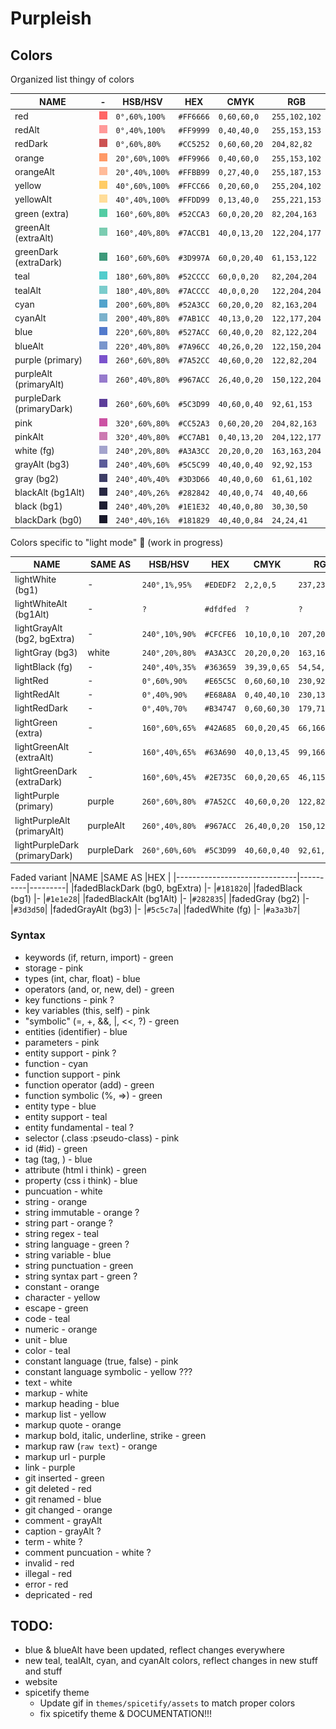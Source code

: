 # Purpleish

## Colors

Organized list thingy of colors

|NAME                    |-                                          |HSB/HSV       |HEX      |CMYK        |RGB          |
|------------------------|-------------------------------------------|--------------|---------|------------|-------------|
|red                     |![img](./assets/colors/red.png)       |`0°,60%,100%` |`#FF6666`|`0,60,60,0` |`255,102,102`|
|redAlt                  |![img](./assets/colors/redAlt.png)    |`0°,40%,100%` |`#FF9999`|`0,40,40,0` |`255,153,153`|
|redDark                 |![img](./assets/colors/redDark.png)   |`0°,60%,80%`  |`#CC5252`|`0,60,60,20`|`204,82,82`  |
|orange                  |![img](./assets/colors/orange.png)    |`20°,60%,100%`|`#FF9966`|`0,40,60,0` |`255,153,102`|
|orangeAlt               |![img](./assets/colors/orangeAlt.png) |`20°,40%,100%`|`#FFBB99`|`0,27,40,0` |`255,187,153`|
|yellow                  |![img](./assets/colors/yellow.png)    |`40°,60%,100%`|`#FFCC66`|`0,20,60,0` |`255,204,102`|
|yellowAlt               |![img](./assets/colors/yellowAlt.png) |`40°,40%,100%`|`#FFDD99`|`0,13,40,0` |`255,221,153`|
|green (extra)           |![img](./assets/colors/green.png)     |`160°,60%,80%`|`#52CCA3`|`60,0,20,20`|`82,204,163` |
|greenAlt (extraAlt)     |![img](./assets/colors/greenAlt.png)  |`160°,40%,80%`|`#7ACCB1`|`40,0,13,20`|`122,204,177`|
|greenDark (extraDark)   |![img](./assets/colors/greenDark.png) |`160°,60%,60%`|`#3D997A`|`60,0,20,40`|`61,153,122` |
|teal                    |![img](./assets/colors/teal.png)      |`180°,60%,80%`|`#52CCCC`|`60,0,0,20` |`82,204,204` |
|tealAlt                 |![img](./assets/colors/tealAlt.png)   |`180°,40%,80%`|`#7ACCCC`|`40,0,0,20` |`122,204,204`|
|cyan                    |![img](./assets/colors/cyan.png)      |`200°,60%,80%`|`#52A3CC`|`60,20,0,20`|`82,163,204` |
|cyanAlt                 |![img](./assets/colors/cyanAlt.png)   |`200°,40%,80%`|`#7AB1CC`|`40,13,0,20`|`122,177,204`|
|blue                    |![img](./assets/colors/blue.png)      |`220°,60%,80%`|`#527ACC`|`60,40,0,20`|`82,122,204` |
|blueAlt                 |![img](./assets/colors/blueAlt.png)   |`220°,40%,80%`|`#7A96CC`|`40,26,0,20`|`122,150,204`|
|purple (primary)        |![img](./assets/colors/purple.png)    |`260°,60%,80%`|`#7A52CC`|`40,60,0,20`|`122,82,204` |
|purpleAlt (primaryAlt)  |![img](./assets/colors/purpleAlt.png) |`260°,40%,80%`|`#967ACC`|`26,40,0,20`|`150,122,204`|
|purpleDark (primaryDark)|![img](./assets/colors/purpleDark.png)|`260°,60%,60%`|`#5C3D99`|`40,60,0,40`|`92,61,153`  |
|pink                    |![img](./assets/colors/pink.png)      |`320°,60%,80%`|`#CC52A3`|`0,60,20,20`|`204,82,163` |
|pinkAlt                 |![img](./assets/colors/pinkAlt.png)   |`320°,40%,80%`|`#CC7AB1`|`0,40,13,20`|`204,122,177`|
|white (fg)              |![img](./assets/colors/white.png)     |`240°,20%,80%`|`#A3A3CC`|`20,20,0,20`|`163,163,204`|
|grayAlt (bg3)           |![img](./assets/colors/grayAlt.png)   |`240°,40%,60%`|`#5C5C99`|`40,40,0,40`|`92,92,153`  |
|gray (bg2)              |![img](./assets/colors/gray.png)      |`240°,40%,40%`|`#3D3D66`|`40,40,0,60`|`61,61,102`  |
|blackAlt (bg1Alt)       |![img](./assets/colors/blackAlt.png)  |`240°,40%,26%`|`#282842`|`40,40,0,74`|`40,40,66`   |
|black (bg1)             |![img](./assets/colors/black.png)     |`240°,40%,20%`|`#1E1E32`|`40,40,0,80`|`30,30,50`   |
|blackDark (bg0)         |![img](./assets/colors/blackDark.png) |`240°,40%,16%`|`#181829`|`40,40,0,84`|`24,24,41`   |

Colors specific to "light mode" 🤮 (work in progress)

|NAME                         |SAME AS   |HSB/HSV       |HEX      |CMYK        |RGB          |
|-----------------------------|----------|--------------|---------|------------|-------------|
|lightWhite (bg1)             |-         |`240°,1%,95%` |`#EDEDF2`|`2,2,0,5`   |`237,237,242`|
|lightWhiteAlt (bg1Alt)       |-         |`?`           |`#dfdfed`|`?`         |`?`          |         
|lightGrayAlt (bg2, bgExtra)  |-         |`240°,10%,90%`|`#CFCFE6`|`10,10,0,10`|`207,207,230`|
|lightGray (bg3)              |white     |`240°,20%,80%`|`#A3A3CC`|`20,20,0,20`|`163,163,204`|
|lightBlack (fg)              |-         |`240°,40%,35%`|`#363659`|`39,39,0,65`|`54,54,89`   |
|lightRed                     |-         |`0°,60%,90%`  |`#E65C5C`|`0,60,60,10`|`230,92,92`  |
|lightRedAlt                  |-         |`0°,40%,90%`  |`#E68A8A`|`0,40,40,10`|`230,138,138`|
|lightRedDark                 |-         |`0°,40%,70%`  |`#B34747`|`0,60,60,30`|`179,71,71`  |
|lightGreen (extra)           |-         |`160°,60%,65%`|`#42A685`|`60,0,20,45`|`66,166,133` |
|lightGreenAlt (extraAlt)     |-         |`160°,40%,65%`|`#63A690`|`40,0,13,45`|`99,166,144` |
|lightGreenDark (extraDark)   |-         |`160°,60%,45%`|`#2E735C`|`60,0,20,65`|`46,115,92`  |
|lightPurple (primary)        |purple    |`260°,60%,80%`|`#7A52CC`|`40,60,0,20`|`122,82,204` |
|lightPurpleAlt (primaryAlt)  |purpleAlt |`260°,40%,80%`|`#967ACC`|`26,40,0,20`|`150,122,204`|
|lightPurpleDark (primaryDark)|purpleDark|`260°,60%,60%`|`#5C3D99`|`40,60,0,40`|`92,61,153`  |

Faded variant
|NAME                          |SAME AS   |HEX      |
|------------------------------|----------|---------|
|fadedBlackDark (bg0, bgExtra) |-         |`#181820`|
|fadedBlack (bg1)              |-         |`#1e1e28`|
|fadedBlackAlt (bg1Alt)        |-         |`#282835`|
|fadedGray (bg2)               |-         |`#3d3d50`|
|fadedGrayAlt (bg3)            |-         |`#5c5c7a`|
|fadedWhite (fg)               |-         |`#a3a3b7`|

### Syntax

 - keywords (if, return, import) - green
 - storage - pink
 - types (int, char, float) - blue
 - operators (and, or, new, del) - green
 - key functions - pink ?
 - key variables (this, self) - pink
 - "symbolic" (=, +, &&, |, <<, ?) - green
 - entities (identifier) - blue
 - parameters - pink
 - entity support - pink ?
 - function - cyan
 - function support - pink
 - function operator (add) - green
 - function symbolic (%, =>) - green
 - entity type - blue
 - entity support - teal
 - entity fundamental - teal ?
 - selector (.class :pseudo-class) - pink
 - id (#id) - green
 - tag (tag, <tag></tag>) - blue
 - attribute (html i think) - green
 - property (css i think) - blue
 - puncuation - white
 - string - orange
 - string immutable - orange ?
 - string part - orange ?
 - string regex - teal
 - string language - green ?
 - string variable - blue
 - string punctuation - green
 - string syntax part - green ?
 - constant - orange
 - character - yellow
 - escape - green
 - code - teal
 - numeric - orange
 - unit - blue
 - color - teal
 - constant language (true, false) - pink
 - constant language symbolic - yellow ???
 - text - white
 - markup - white
 - markup heading - blue
 - markup list - yellow
 - markup quote - orange
 - markup bold, italic, underline, strike - green
 - markup raw (`raw text`) - orange
 - markup url - purple
 - link - purple
 - git inserted - green
 - git deleted - red
 - git renamed - blue
 - git changed - orange
 - comment - grayAlt
 - caption - grayAlt ?
 - term - white ?
 - comment puncuation - white ?
 - invalid - red
 - illegal - red
 - error - red
 - depricated - red

## TODO:

- blue & blueAlt have been updated, reflect changes everywhere
- new teal, tealAlt, cyan, and cyanAlt colors, reflect changes in new stuff and stuff
- website
- spicetify theme
    - Update gif in `themes/spicetify/assets` to match proper colors
    - fix spicetify theme & DOCUMENTATION!!!
